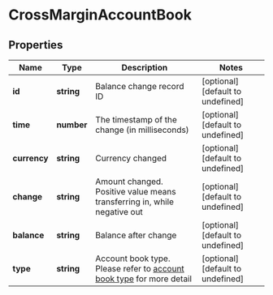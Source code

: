 # CrossMarginAccountBook

## Properties

Name | Type | Description | Notes
------------ | ------------- | ------------- | -------------
**id** | **string** | Balance change record ID | [optional] [default to undefined]
**time** | **number** | The timestamp of the change (in milliseconds) | [optional] [default to undefined]
**currency** | **string** | Currency changed | [optional] [default to undefined]
**change** | **string** | Amount changed. Positive value means transferring in, while negative out | [optional] [default to undefined]
**balance** | **string** | Balance after change | [optional] [default to undefined]
**type** | **string** | Account book type.  Please refer to [account book type](#accountbook-type) for more detail | [optional] [default to undefined]

